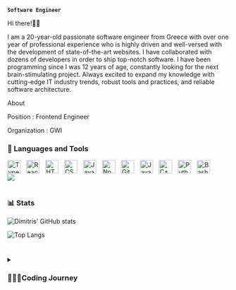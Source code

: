 


**`Software Engineer`**

Hi there!👋🏻


I am a 20-year-old passionate software engineer from Greece with over one year of professional experience who is highly driven and well-versed with the development of state-of-the-art websites. I have collaborated with dozens of developers in order to ship top-notch software. I have been programming since I was 12 years of age, constantly looking for the next brain-stimulating project. Always excited to expand my knowledge with cutting-edge IT industry trends, robust tools and practices, and reliable software architecture.

About

Position : Frontend Engineer

Organization : GWI

### 🧰 Languages and Tools
<img align="left" alt="TypeScript" width="30px" style="padding-right:10px;" src="https://cdn.jsdelivr.net/gh/devicons/devicon/icons/typescript/typescript-plain.svg" />

<img align="left" alt="React" width="30px" style="padding-right:10px;" src="https://cdn.jsdelivr.net/gh/devicons/devicon/icons/react/react-original.svg" />

<img align="left" alt="HTML" width="30px" style="padding-right:10px;" src="https://cdn.jsdelivr.net/gh/devicons/devicon/icons/html5/html5-plain.svg" />

<img align="left" alt="CSS" width="30px" style="padding-right:10px;" src="https://cdn.jsdelivr.net/gh/devicons/devicon/icons/css3/css3-plain.svg" />

<img align="left" alt="JavaScript" width="30px" style="padding-right:10px;" src="https://cdn.jsdelivr.net/gh/devicons/devicon/icons/javascript/javascript-plain.svg" />

<img align="left" alt="NodeJS" width="30px" style="padding-right:10px;" src="https://cdn.jsdelivr.net/gh/devicons/devicon/icons/nodejs/nodejs-original.svg" />

<img align="left" alt="GitHub" width="30px" style="padding-right:10px;" src="https://cdn.jsdelivr.net/gh/devicons/devicon/icons/github/github-original.svg" />

<img align="left" alt="Java" width="30px" style="padding-right:10px;" src="https://cdn.jsdelivr.net/gh/devicons/devicon/icons/java/java-original.svg"/>

<img align="left" alt="C++" width="30px" style="padding-right:10px;" src="https://cdn.jsdelivr.net/gh/devicons/devicon/icons/cplusplus/cplusplus-line.svg" />

<img align="left" alt="Python" width="30px" style="padding-right:10px;" src="https://cdn.jsdelivr.net/gh/devicons/devicon/icons/python/python-plain.svg" />

<img align="left" alt="Bash" width="30px" style="padding-right:10px;" src="https://cdn.jsdelivr.net/gh/devicons/devicon/icons/bash/bash-original.svg" />
<br />


[<img src="https://custom-icon-badges.demolab.com/badge/-Subscribe%20To%20My%20Youtube%20Channel-red?style=for-the-badge&logo=video&logoColor=white"/>](https://www.youtube.com/c/DimitrisTheo?sub_confirmation=1)

#

### 📊 Stats

![Dimitris' GitHub stats](https://github-readme-stats.vercel.app/api?username=DimitrisTheo-Dev&show_icons=true&theme=dark)

![Top Langs](https://github-readme-stats.vercel.app/api/top-langs/?username=DimitrisTheo-Dev&layout=compact&theme=dark)


#

<details>
 <summary><h3>👨🏻‍💻Coding Journey</h3></summary>
 Coming Soon :)

[youtube]:https://www.youtube.com/c/DimitrisTheo

